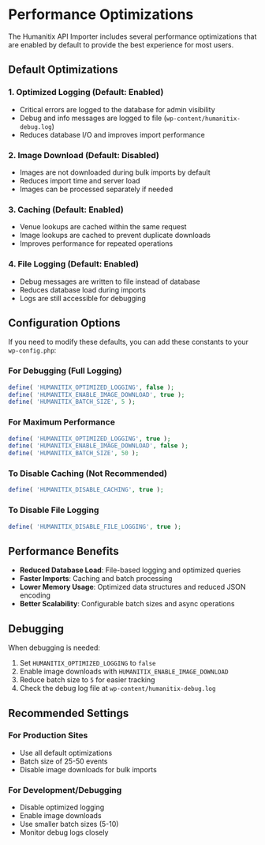 # Performance Optimizations

The Humanitix API Importer includes several performance optimizations that are enabled by default to provide the best experience for most users.

## Default Optimizations

### 1. **Optimized Logging** (Default: Enabled)
- Critical errors are logged to the database for admin visibility
- Debug and info messages are logged to file (`wp-content/humanitix-debug.log`)
- Reduces database I/O and improves import performance

### 2. **Image Download** (Default: Disabled)
- Images are not downloaded during bulk imports by default
- Reduces import time and server load
- Images can be processed separately if needed

### 3. **Caching** (Default: Enabled)
- Venue lookups are cached within the same request
- Image lookups are cached to prevent duplicate downloads
- Improves performance for repeated operations

### 4. **File Logging** (Default: Enabled)
- Debug messages are written to file instead of database
- Reduces database load during imports
- Logs are still accessible for debugging

## Configuration Options

If you need to modify these defaults, you can add these constants to your `wp-config.php`:

### For Debugging (Full Logging)
```php
define( 'HUMANITIX_OPTIMIZED_LOGGING', false );
define( 'HUMANITIX_ENABLE_IMAGE_DOWNLOAD', true );
define( 'HUMANITIX_BATCH_SIZE', 5 );
```

### For Maximum Performance
```php
define( 'HUMANITIX_OPTIMIZED_LOGGING', true );
define( 'HUMANITIX_ENABLE_IMAGE_DOWNLOAD', false );
define( 'HUMANITIX_BATCH_SIZE', 50 );
```

### To Disable Caching (Not Recommended)
```php
define( 'HUMANITIX_DISABLE_CACHING', true );
```

### To Disable File Logging
```php
define( 'HUMANITIX_DISABLE_FILE_LOGGING', true );
```

## Performance Benefits

- **Reduced Database Load**: File-based logging and optimized queries
- **Faster Imports**: Caching and batch processing
- **Lower Memory Usage**: Optimized data structures and reduced JSON encoding
- **Better Scalability**: Configurable batch sizes and async operations

## Debugging

When debugging is needed:
1. Set `HUMANITIX_OPTIMIZED_LOGGING` to `false`
2. Enable image downloads with `HUMANITIX_ENABLE_IMAGE_DOWNLOAD`
3. Reduce batch size to `5` for easier tracking
4. Check the debug log file at `wp-content/humanitix-debug.log`

## Recommended Settings

### For Production Sites
- Use all default optimizations
- Batch size of 25-50 events
- Disable image downloads for bulk imports

### For Development/Debugging
- Disable optimized logging
- Enable image downloads
- Use smaller batch sizes (5-10)
- Monitor debug logs closely 